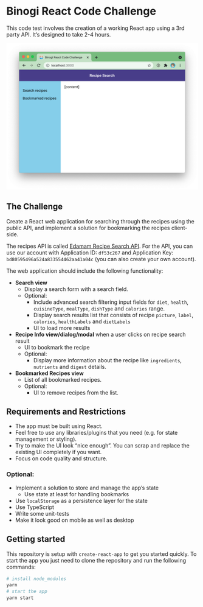 # Binogi React Code Challenge

This code test involves the creation of a working React app using a 3rd party API. It’s designed to take 2-4 hours.

![Screenshot of Binogi React Code Challenge](screenshot.png)

## The Challenge

Create a React web application for searching through the recipes using the public API, and implement a solution for bookmarking the recipes client-side.

The recipes API is called [Edamam Recipe Search API](https://developer.edamam.com/edamam-docs-recipe-api). For the API, you can use our account with Application ID: `df53c267` and Application Key: `bd80595496a524a833554462aa41a04c` (you can also create your own account).

The web application should include the following functionality:

- **Search view**
    - Display a search form with a search field.
    - Optional:
	    - Include advanced search filtering input fields for `diet`, `health`, `cuisineType`, `mealType`, `dishType` and `calories` range.
	    - Display search results list that consists of recipe `picture`, `label`, `calories`, `healthLabels` and `dietLabels`
	    - UI to load more results
- **Recipe Info view/dialog/modal** when a user clicks on recipe search result
	- UI to bookmark the recipe
	- Optional:
	    - Display more information about the recipe like `ingredients`, `nutrients` and `digest` details.
- **Bookmarked Recipes view**
	- List of all bookmarked recipes.
    - Optional:
	    - UI to remove recipes from the list.

## Requirements and Restrictions

- The app must be built using React.
- Feel free to use any libraries/plugins that you need (e.g. for state management or styling).
- Try to make the UI look “nice enough”. You can scrap and replace the existing UI completely if you want.
- Focus on code quality and structure.

### Optional:

- Implement a solution to store and manage the app’s state
	- Use state at least for handling bookmarks
- Use `localStorage` as a persistence layer for the state
- Use TypeScript
- Write some unit-tests
- Make it look good on mobile as well as desktop

## Getting started

This repository is setup with `create-react-app` to get you started quickly. To start the app you just need to clone the repository and run the following commands:

```sh
# install node_modules
yarn
# start the app
yarn start
```
